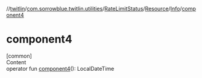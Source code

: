//[twitlin](../../../../index.md)/[com.sorrowblue.twitlin.utilities](../../../index.md)/[RateLimitStatus](../../index.md)/[Resource](../index.md)/[Info](index.md)/[component4](component4.md)



# component4  
[common]  
Content  
operator fun [component4](component4.md)(): LocalDateTime  



